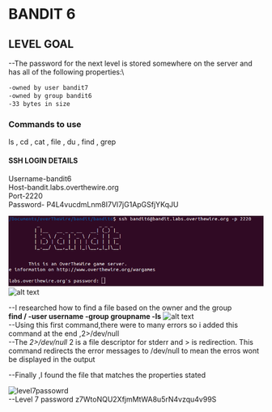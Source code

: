 # BANDIT 6

## LEVEL GOAL

--The password for the next level is stored somewhere on the server and has all of the following properties:\

    -owned by user bandit7
    -owned by group bandit6
    -33 bytes in size

### Commands to use

ls , cd , cat , file , du , find , grep

#### SSH LOGIN DETAILS

Username-bandit6\
Host-bandit.labs.overthewire.org\
Port-2220\
Password-
P4L4vucdmLnm8I7Vl7jG1ApGSfjYKqJU

![login ](<Screenshot from 2024-03-26 09-06-58.png>)
![alt text](image-2.png)

--I researched how to find a file based on the owner and the group\
**find / -user username -group groupname -ls**
![alt text](image-4.png)\
--Using this first command,there were to many errors so i added this command at the end ,2>/dev/null \
--The *2>/dev/null* 2 is a file descriptor for stderr and > is redirection.
This command redirects the error messages to /dev/null to mean the erros wont be displayed in the output

--Finally ,I found the file that matches the properties stated

![level7passowrd](image-3.png)\
--Level 7 password
z7WtoNQU2XfjmMtWA8u5rN4vzqu4v99S
